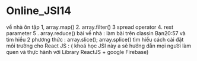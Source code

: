 # Online_JSI14
về nhà ôn tập
1, array.map()
2. array.filter()
3 spread operator
4. rest parameter
5 . array.reduce()
bài về nhà : làm bài trên classin
Bạn20:57
và tìm hiểu 2 phương thức : array.slice(); array.splice()
tìm hiểu cách cài đặt môi trường cho React JS : ( khoá học JSI này a sẽ hướng dẫn mọi người làm quen và thực hành với Library ReactJS + google Firebase)